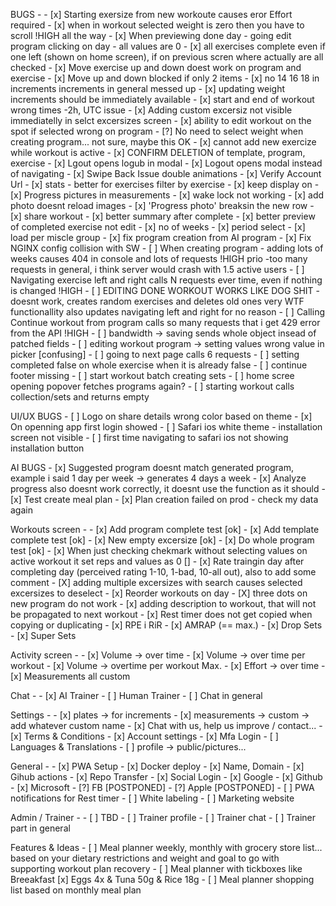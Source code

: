 BUGS -
     - [x] Starting exersize from new workoute causes eror Effort required
     - [x] when in workout selected weight is zero then you have to scroll !HIGH all the way
     - [x] When previewing done day - going edit program clicking on day - all values are 0
     - [x] all exercises complete even if one left (shown on home screen), if on previous scren where actually are all checked
     - [x] Move exercise up and down doest work on program and exercise
     - [x] Move up and down blocked if only 2 items
     - [x] no 14 16 18 in increments increments in general messed up
     - [x] updating weight increments should be immediately available
     - [x] start and end of workout wrong times -2h, UTC issue
     - [x] Adding custom excersiz not visible immediatelly in selct excersizes screen
     - [x] ability to edit workout on the spot if selected wrong on program
     - [?] No need to select weight when creating program... not sure, maybe this OK
     - [x] cannot add new exercize while workout is active
     - [x] CONFIRM DELETION of template, program, exercise
     - [x] Lgout opens logub in modal
     - [x] Logout opens modal instead of navigating
     - [x] Swipe Back Issue double animations 
     - [x] Verify Account Url
     - [x] stats - better for exercises filter by exercise
     - [x] keep display on
     - [x] Progress pictures in measurements
     - [x] wake lock not working
     - [x] add photo doesnt reload images
     - [x] 'Progress photo' breaksin the new row
     - [x] share workout
     - [x] better summary after complete
     - [x] better preview of completed exercise not edit
     - [x] no of weeks
     - [x] period select
     - [x] load per miscle group
     - [x] fix program creation from AI program
     - [x] Fix NGINX config collision with SW
     - [ ] When creating program - adding lots of weeks causes 404 in console and lots of requests !HIGH prio -too many requests in general, i think server would crash with 1.5 active users
     - [ ] Navigating exercise left and right calls N requests ever time, even if nothing is changed  !HIGH
     - [ ] EDITING DONE WORKOUT WORKS LIKE DOG SHIT - doesnt work, creates random exercises and deletes old ones very WTF functionallity also updates navigating left and right for no reason
     - [ ] Calling Continue workout from program calls so many requests that i get 429 error from the API !HIGH
     - [ ] bandwidth -> saving sends whole object insead of patched fields
     - [ ] editing workout program -> setting values wrong value in picker [confusing]
     - [ ] going to next page calls 6 requests
     - [ ] setting completed false on whole exercise  when it is already false
     - [ ] continue footer missing
     - [ ] start workout batch creating sets
     - [ ] home scree opening popover fetches programs again?
     - [ ] starting workout calls collection/sets and returns empty


UI/UX BUGS
     - [ ] Logo on share details wrong color based on theme
     - [x] On openning app first login showed
     - [ ] Safari ios white theme - installation screen not visible
     - [ ] first time navigating to safari ios not showing installation button
    
AI BUGS
    - [x] Suggested program doesnt match generated program, example i said 1 day per week -> generates 4 days a week
    - [x] Analyze progress also doesnt work correctly, it doesnt use the function as it should
    - [x] Test create meal plan
    - [x] Plan creation failed on prod - check my data again

Workouts screen - 
    - [x] Add program complete test [ok]
    - [x] Add template complete test [ok]
    - [x] New empty excersize [ok]
    - [x] Do whole program test [ok]
    - [x] When just checking chekmark without selecting values on active workout it set reps and values as 0 []
    - [x] Rate traingin day after completing day (perceived rating 1-10, 1-bad, 10-all out), also to add some comment
    - [X] adding multiple excersizes with search causes selected excersizes to deselect
    - [x] Reorder workouts on day
    - [X] three dots on new program do not work 
    - [x] adding description to workout, that will not be propagated to next workout
    - [x] Rest timer does not get copied when copying or duplicating
    - [x] RPE i RiR
    - [x] AMRAP (== max.)
    - [x] Drop Sets
    - [x] Super Sets

Activity screen -
    - [x] Volume -> over time
    - [x] Volume -> over time per workout
    - [x] Volume -> overtime per workout Max.
    - [x] Effort -> over time
    - [x] Measurements all custom

Chat -
    - [x] AI Trainer
    - [ ] Human Trainer
    - [ ] Chat in general

Settings -
    - [x] plates -> for increments
    - [x] measurements -> custom -> add whatever custom name
    - [x] Chat with us, help us improve / contact...
    - [x] Terms & Conditions
    - [x] Account settings
    - [x] Mfa Login
    - [ ] Languages & Translations
    - [ ] profile -> public/pictures...

General -
    - [x] PWA Setup 
    - [x] Docker deploy
    - [x] Name, Domain
    - [x] Gihub actions
    - [x] Repo Transfer
    - [x] Social Login
    - [x] Google
    - [x] Github
    - [x] Microsoft
    - [?] FB [POSTPONED]
    - [?] Apple [POSTPONED]
    - [ ] PWA notifications for Rest timer
    - [ ] White labeling
    - [ ] Marketing website

Admin / Trainer -
    - [ ] TBD
    - [ ] Trainer profile
    - [ ] Trainer chat
    - [ ] Trainer part in general

Features & Ideas
    - [ ] Meal planner weekly, monthly with grocery store list... based on your dietary restrictions and weight and goal to go with supporting workout plan recovery
    - [ ] Meal planner with tickboxes like Breeakfast [x] Eggs 4x & Tuna 50g & Rice 18g
    - [ ] Meal planner shopping list based on monthly meal plan